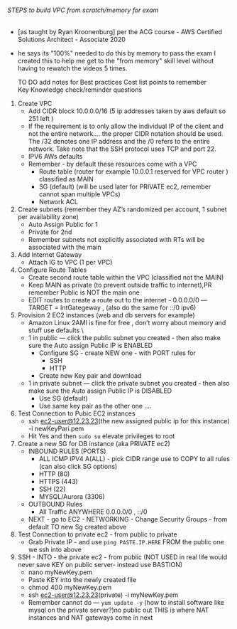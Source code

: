 ###### STEPS to build VPC from scratch/memory for exam 
- [as taught by Ryan Kroonenburg] per the ACG course - AWS Certified Solutions Architect - Associate 2020
- he says its "100%" needed to do this by memory to pass the exam I created this to help me get to 
the "from memory" skill level without having to rewatch the videos 5 times.

	
  TO DO add notes for 
Best practices 
Cost list points to remember 	
Key Knowledge check/reminder questions


1. Create VPC  
    - Add CIDR block 10.0.0.0/16 (5 ip addresses taken by aws default so 251 left ) 
    - If fhe requirement is to only allow the individual IP of the client and not the entire network.... the proper CIDR notation should be used. The /32 denotes one IP address and the /0 refers to the entire network. Take note that the SSH protocol uses TCP and port 22.
    - IPV6 AWs defaults 
    - Remember - by default these resources come with a VPC 
      - Route table (router for example 10.0.0.1 reserved for VPC router ) classified as MAIN 
      - SG (default) (will be used later for PRIVATE ec2, remember cannot span multiple VPCs) 
      - Network ACL
2. Create subnets (remember they AZ’s randomized per account, 1 subnet per availability zone) 
    - Auto Assign Public for 1 
    - Private for 2nd
    - Remember subnets not explicitly associated with RTs will be associated with the main 
3. Add Internet Gateway
    - Attach IG to VPC (1 per VPC)
4. Configure Route Tables 
    - Create second route table within the VPC (classified not the MAIN) 
    - Keep MAIN as private (to prevent outside traffic to internet),PR  remember Public is NOT the main one 
    - EDIT routes to create a route out to the internet - 0.0.0.0/0 —TARGET = IntGategeway , (also do the same for ::/0  ipv6)
5. Provision 2 EC2 instances (web and db servers for example) 
    - Amazon Linux 2AMI is fine for free , don’t worry about memory and stuff use defaults \
    - 1 in public — click the public subnet you created - then also make sure the Auto assign Public IP is ENABLED 
        - Configure SG - create NEW one - with PORT rules for 
            - SSH
            - HTTP
        - Create new Key pair and download 
    - 1 in private subnet — click the private subnet you created - then also make sure the Auto assign Public IP is DISABLED 
        - Use SG (default) 
        - Use same key pair as the other one ….
6. Test Connection to Pubic  EC2 instances
    - ssh ec2-user@12.23.23(the new assigned public ip for this instance) -i newKeyPari.pem
    - Hit Yes and then `sudo su` elevate privileges to root
7. Create a new SG for DB instance (aka PRIVATE ec2)
    - INBOUND RULES (PORTS)
        - ALL ICMP IPV4  A(ALL) - pick  CIDR range use to COPY to all rules (can also click SG options) 
        - HTTP (80)
        - HTTPS (443)
        - SSH (22) 
        - MYSQL/Aurora  (3306)
    - OUTBOUND Rules 
        - All Traffic ANYWHERE  0.0.0.0/0 , ::/0  
    - NEXT - go to EC2 - NETWORKING - Change Security Groups - from default TO new Sg created above 
8. Test Connection to private ec2 - from public to private  
    - Grab Private IP - and use `ping PASTE.IP.HERE` FROM the public one we ssh into above
9. SSH - INTO - the private ec2 - from public (NOT USED in real life would never save KEY on public server- instead use BASTION) 
    - nano myNewKey.pem
    - Paste KEY into the newly created file 
    - chmod 400 myNewKey.pem
    - ssh ec2-user@12.23.23(private) -i myNewKey.pem
    - Remember cannot do  — `yum update -y` (how to install software like mysql on the private server?)no public out THIS is where
    NAT instances and NAT gateways come in next 
